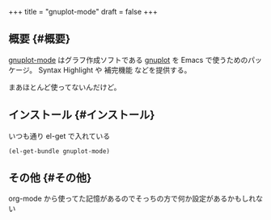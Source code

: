 +++
title = "gnuplot-mode"
draft = false
+++

## 概要 {#概要}

[gnuplot-mode](https://github.com/emacsorphanage/gnuplot) はグラフ作成ソフトである [gnuplot](http://www.gnuplot.info/) を Emacs で使うためのパッケージ。
Syntax Highlight や 補完機能 などを提供する。

まあほとんど使ってないんだけど。


## インストール {#インストール}

いつも通り el-get で入れている

```emacs-lisp
(el-get-bundle gnuplot-mode)
```


## その他 {#その他}

org-mode から使ってた記憶があるのでそっちの方で何か設定があるかもしれない
